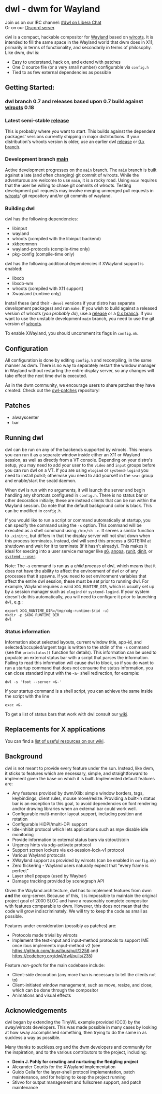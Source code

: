 # dwl - dwm for Wayland

Join us on our IRC channel: [#dwl on Libera Chat]  
Or on our [Discord server].

dwl is a compact, hackable compositor for [Wayland] based on [wlroots]. It is
intended to fill the same space in the Wayland world that dwm does in X11,
primarily in terms of functionality, and secondarily in terms of
philosophy. Like dwm, dwl is:

- Easy to understand, hack on, and extend with patches
- One C source file (or a very small number) configurable via `config.h`
- Tied to as few external dependencies as possible

## Getting Started:

### **dwl branch 0.7 and releases based upon 0.7 build against [wlroots] 0.18**

### Latest semi-stable [release]
This is probably where you want to start. This builds against the dependent
packages' versions currently shipping in major distributions. If your
distribution's wlroots version is older, use an earlier dwl [release] or [0.x
branch].

### Development branch [main]
Active development progresses on the `main` branch. The `main` branch is built
against a late (and often changing) git commit of wlroots. While the adventurous
are welcome to use `main`, it is a rocky road. Using `main` requires that the
user be willing to chase git commits of wlroots. Testing development pull
requests may involve merging unmerged pull requests in [wlroots]' git repository
and/or git commits of wayland.
  
### Building dwl
dwl has the following dependencies:
- libinput
- wayland
- wlroots (compiled with the libinput backend)
- xkbcommon
- wayland-protocols (compile-time only)
- pkg-config (compile-time only)

dwl has the following additional dependencies if XWayland support is enabled:
- libxcb
- libxcb-wm
- wlroots (compiled with X11 support)
- Xwayland (runtime only)

Install these (and their `-devel` versions if your distro has separate
development packages) and run `make`. If you wish to build against a released
version of wlroots (*you probably do*), use a [release] or a [0.x branch]. If
you want to use the unstable development `main` branch, you need to use the git
version of [wlroots].

To enable XWayland, you should uncomment its flags in `config.mk`.

## Configuration

All configuration is done by editing `config.h` and recompiling, in the same
manner as dwm. There is no way to separately restart the window manager in
Wayland without restarting the entire display server, so any changes will take
effect the next time dwl is executed.

As in the dwm community, we encourage users to share patches they have
created. Check out the [dwl-patches] repository!

## Patches
- alwayscenter
- bar

## Running dwl

dwl can be run on any of the backends supported by wlroots. This means you can
run it as a separate window inside either an X11 or Wayland session, as well as
directly from a VT console. Depending on your distro's setup, you may need to
add your user to the `video` and `input` groups before you can run dwl on a
VT. If you are using `elogind` or `systemd-logind` you need to install polkit;
otherwise you need to add yourself in the `seat` group and enable/start the
seatd daemon.

When dwl is run with no arguments, it will launch the server and begin handling
any shortcuts configured in `config.h`. There is no status bar or other
decoration initially; these are instead clients that can be run within the
Wayland session. Do note that the default background color is black. This can be
modified in `config.h`.

If you would like to run a script or command automatically at startup, you can
specify the command using the `-s` option. This command will be executed as a
shell command using `/bin/sh -c`.  It serves a similar function to `.xinitrc`,
but differs in that the display server will not shut down when this process
terminates. Instead, dwl will send this process a SIGTERM at shutdown and wait
for it to terminate (if it hasn't already). This makes it ideal for execing into
a user service manager like [s6], [anopa], [runit], [dinit], or [`systemd
--user`].

Note: The `-s` command is run as a *child process* of dwl, which means that it
does not have the ability to affect the environment of dwl or of any processes
that it spawns. If you need to set environment variables that affect the entire
dwl session, these must be set prior to running dwl. For example, Wayland
requires a valid `XDG_RUNTIME_DIR`, which is usually set up by a session manager
such as `elogind` or `systemd-logind`.  If your system doesn't do this
automatically, you will need to configure it prior to launching `dwl`, e.g.:

    export XDG_RUNTIME_DIR=/tmp/xdg-runtime-$(id -u)
    mkdir -p $XDG_RUNTIME_DIR
    dwl

### Status information

Information about selected layouts, current window title, app-id, and
selected/occupied/urgent tags is written to the stdin of the `-s` command (see
the `printstatus()` function for details).  This information can be used to
populate an external status bar with a script that parses the
information. Failing to read this information will cause dwl to block, so if you
do want to run a startup command that does not consume the status information,
you can close standard input with the `<&-` shell redirection, for example:

    dwl -s 'foot --server <&-'

If your startup command is a shell script, you can achieve the same inside the
script with the line

    exec <&-

To get a list of status bars that work with dwl consult our [wiki].

## Replacements for X applications

You can find a [list of useful resources on our wiki].

## Background

dwl is not meant to provide every feature under the sun. Instead, like dwm, it
sticks to features which are necessary, simple, and straightforward to implement
given the base on which it is built. Implemented default features are:

- Any features provided by dwm/Xlib: simple window borders, tags, keybindings,
  client rules, mouse move/resize. Providing a built-in status bar is an
  exception to this goal, to avoid dependencies on font rendering and/or drawing
  libraries when an external bar could work well.
- Configurable multi-monitor layout support, including position and rotation
- Configurable HiDPI/multi-DPI support
- Idle-inhibit protocol which lets applications such as mpv disable idle
  monitoring
- Provide information to external status bars via stdout/stdin
- Urgency hints via xdg-activate protocol
- Support screen lockers via ext-session-lock-v1 protocol
- Various Wayland protocols
- XWayland support as provided by wlroots (can be enabled in `config.mk`)
- Zero flickering - Wayland users naturally expect that "every frame is perfect"
- Layer shell popups (used by Waybar)
- Damage tracking provided by scenegraph API

Given the Wayland architecture, dwl has to implement features from dwm **and**
the xorg-server. Because of this, it is impossible to maintain the original
project goal of 2000 SLOC and have a reasonably complete compositor with
features comparable to dwm. However, this does not mean that the code will grow
indiscriminately. We will try to keep the code as small as possible.

Features under consideration (possibly as patches) are:

- Protocols made trivial by wlroots
- Implement the text-input and input-method protocols to support IME once ibus
  implements input-method v2 (see https://github.com/ibus/ibus/pull/2256 and
  https://codeberg.org/dwl/dwl/pulls/235)

Feature *non-goals* for the main codebase include:

- Client-side decoration (any more than is necessary to tell the clients not to)
- Client-initiated window management, such as move, resize, and close, which can
  be done through the compositor
- Animations and visual effects

## Acknowledgements

dwl began by extending the TinyWL example provided (CC0) by the sway/wlroots
developers. This was made possible in many cases by looking at how sway
accomplished something, then trying to do the same in as suckless a way as
possible.

Many thanks to suckless.org and the dwm developers and community for the
inspiration, and to the various contributors to the project, including:

- **Devin J. Pohly for creating and nurturing the fledgling project**
- Alexander Courtis for the XWayland implementation
- Guido Cella for the layer-shell protocol implementation, patch maintenance,
  and for helping to keep the project running
- Stivvo for output management and fullscreen support, and patch maintenance


[`systemd --user`]: https://wiki.archlinux.org/title/Systemd/User
[#dwl on Libera Chat]: https://web.libera.chat/?channels=#dwl
[0.7-rc1]: https://codeberg.org/dwl/dwl/releases/tag/v0.7-rc1
[0.x branch]: https://codeberg.org/dwl/dwl/branches
[anopa]: https://jjacky.com/anopa/
[dinit]: https://davmac.org/projects/dinit/
[dwl-patches]: https://codeberg.org/dwl/dwl-patches
[list of useful resources on our wiki]: https://codeberg.org/dwl/dwl/wiki/Home#migrating-from-x
[main]: https://codeberg.org/dwl/dwl/src/branch/main
[release]: https://codeberg.org/dwl/dwl/releases
[runit]: http://smarden.org/runit/faq.html#userservices
[s6]: https://skarnet.org/software/s6/
[wlroots]: https://gitlab.freedesktop.org/wlroots/wlroots/
[wiki]: https://codeberg.org/dwl/dwl/wiki/Home#compatible-status-bars
[Discord server]: https://discord.gg/jJxZnrGPWN
[Wayland]: https://wayland.freedesktop.org/
